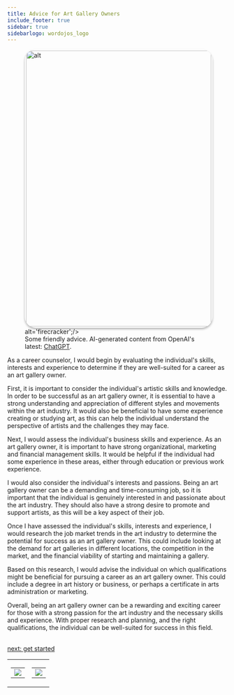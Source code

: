 ```yaml
---
title: Advice for Art Gallery Owners
include_footer: true
sidebar: true
sidebarlogo: wordojos_logo
---
```

<figure>
    <img src='/uploads/no-fear.jpg' style="width: 100%;height: 630px;padding: 3px; box-shadow: 0 3px 5px rgba(0,0,0,.3);border-radius: 25px;overflow: hidden;border: none;" align="middle"; alt='alt';/> alt='firecracker';/>
    <figcaption>Some friendly advice.  AI-generated content from OpenAI's latest: <a href="https://openai.com/blog/chatgpt/" >ChatGPT</a>.</figcaption>
</figure>
<p>
As a career counselor, I would begin by evaluating the individual's skills, interests and experience to determine if they are well-suited for a career as an art gallery owner.

First, it is important to consider the individual's artistic skills and knowledge. In order to be successful as an art gallery owner, it is essential to have a strong understanding and appreciation of different styles and movements within the art industry. It would also be beneficial to have some experience creating or studying art, as this can help the individual understand the perspective of artists and the challenges they may face.

Next, I would assess the individual's business skills and experience. As an art gallery owner, it is important to have strong organizational, marketing and financial management skills. It would be helpful if the individual had some experience in these areas, either through education or previous work experience.

I would also consider the individual's interests and passions. Being an art gallery owner can be a demanding and time-consuming job, so it is important that the individual is genuinely interested in and passionate about the art industry. They should also have a strong desire to promote and support artists, as this will be a key aspect of their job.

Once I have assessed the individual's skills, interests and experience, I would research the job market trends in the art industry to determine the potential for success as an art gallery owner. This could include looking at the demand for art galleries in different locations, the competition in the market, and the financial viability of starting and maintaining a gallery.

Based on this research, I would advise the individual on which qualifications might be beneficial for pursuing a career as an art gallery owner. This could include a degree in art history or business, or perhaps a certificate in arts administration or marketing.

Overall, being an art gallery owner can be a rewarding and exciting career for those with a strong passion for the art industry and the necessary skills and experience. With proper research and planning, and the right qualifications, the individual can be well-suited for success in this field.

<br>
<a href="https://workdojos.com/artgalleries/start">next: get started</a>
</p>
<table border="0" cellpadding="0" cellspacing="0" width="600" id="templateColumns">
    <tr>
        <td align="center" valign="top" width="50%" class="templateColumnContainer">
            <table border="0" cellpadding="10" cellspacing="0" height="100%" width="100px">
                <tr>
                    <td class="leftColumnContent">
                      <a href="https://artgalleries.workdojos.com">
                        <img src="/uploads/d.svg" class="columnImage" />
                    </td>
                </tr>
            </table>
        </td>
        <td align="center" valign="top" width="50%" class="templateColumnContainer">
            <table border="0" cellpadding="10" cellspacing="0" height="100%" width="100px">
                <tr>
                    <td class="rightColumnContent">
                      <a href="https://lifecoaches.workdojos.com">
                        <img src="/uploads/randomdojo.svg" class="columnImage" />
                    </td>
            </table>
        </td>
    </tr>
</table>